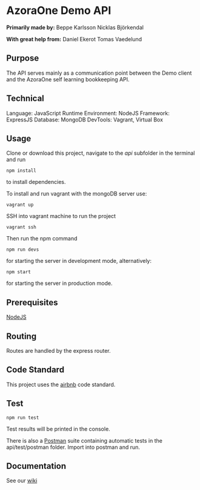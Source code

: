 # AzoraOne Demo API
**Primarily made by:**
Beppe Karlsson
Nicklas Björkendal

**With great help from:**
Daniel Ekerot
Tomas Vaedelund

## Purpose
The API serves mainly as a communication point between the Demo client and the AzoraOne self learning bookkeeping API.

## Technical
Language: JavaScript
Runtime Environment: NodeJS
Framework: ExpressJS
Database: MongoDB
DevTools: Vagrant, Virtual Box

## Usage
Clone or download this project, navigate to the *api* subfolder in the terminal and run
```
npm install
```
to install dependencies.

To install and run vagrant with the mongoDB server use:
```
vagrant up
```
SSH into vagrant machine to run the project
```
vagrant ssh
```
Then run the npm command
```
npm run devs
```
for starting the server in development mode, alternatively:
```
npm start
```
for starting the server in production mode.


## Prerequisites
[NodeJS](https://nodejs.org/en/)

## Routing
Routes are handled by the express router.

## Code Standard
This project uses the [airbnb](https://github.com/airbnb/javascript) code standard.

## Test
```
npm run test
```
Test results will be printed in the console.

There is also a [Postman](https://www.getpostman.com/) suite containing automatic tests in the api/test/postman folder. Import into postman and run.

## Documentation
See our [wiki](https://github.com/Ekerot/arkimera-robotics-project/wiki)
